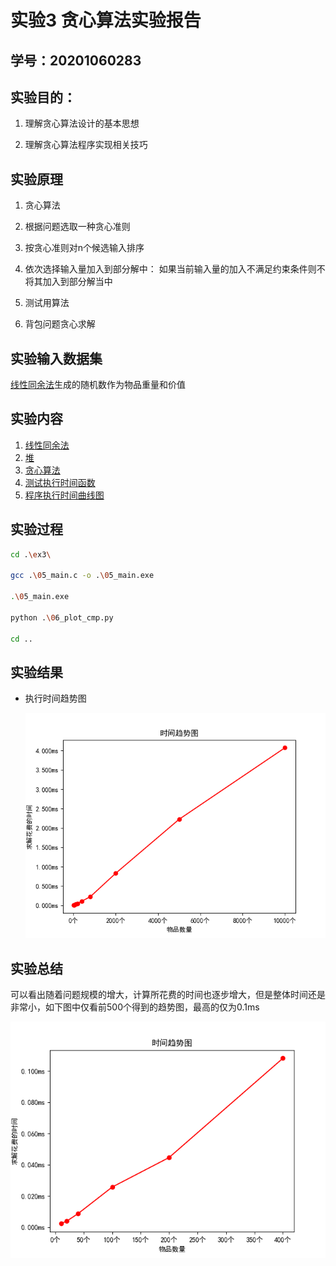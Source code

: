 # 实验3 贪心算法实验报告

## 学号：20201060283

## 实验目的：

1. 理解贪心算法设计的基本思想

2. 理解贪心算法程序实现相关技巧

## 实验原理

1. 贪心算法
  1. 根据问题选取一种贪心准则
  2. 按贪心准则对n个候选输入排序
  3. 依次选择输入量加入到部分解中：
  如果当前输入量的加入不满足约束条件则不将其加入到部分解当中

2. 测试用算法
  1. 背包问题贪心求解

## 实验输入数据集

[线性同余法](02_lcg.c)生成的随机数作为物品重量和价值


## 实验内容

1. [线性同余法](02_lcg.c)
2. [堆](03_heap.c)
2. [贪心算法](04_greedy.c)
3. [测试执行时间函数](05_main.c)
4. [程序执行时间曲线图](06_plot_cmp.py)

## 实验过程

```bash
cd .\ex3\

gcc .\05_main.c -o .\05_main.exe

.\05_main.exe

python .\06_plot_cmp.py

cd ..
```

## 实验结果
- 执行时间趋势图

  ![执行时间趋势图](./img/%E6%97%B6%E9%97%B4%E8%B6%8B%E5%8A%BF%E5%9B%BE.png)

## 实验总结
可以看出随着问题规模的增大，计算所花费的时间也逐步增大，但是整体时间还是非常小，如下图中仅看前500个得到的趋势图，最高的仅为0.1ms

![](./img/%E5%89%8D%E5%87%A0%E4%B8%AA%E7%9A%84%E5%9B%BE.png)